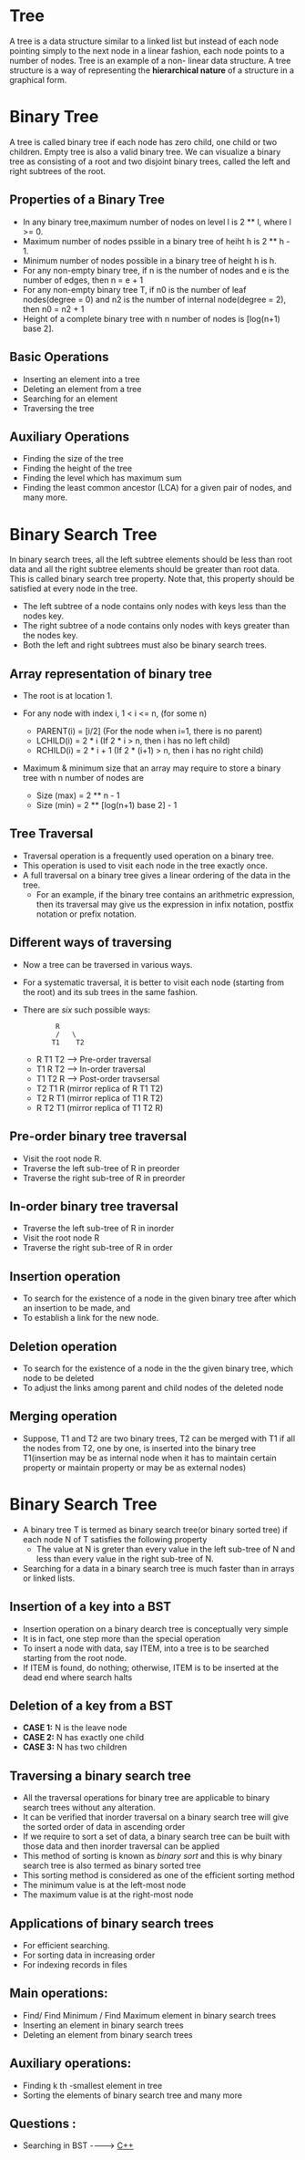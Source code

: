# Tree

A tree is a data structure similar to a linked list but instead of each node pointing simply to the
next node in a linear fashion, each node points to a number of nodes. Tree is an example of a non-
linear data structure. A tree structure is a way of representing the **hierarchical nature** of a structure
in a graphical form.

# Binary Tree
A tree is called binary tree if each node has zero child, one child or two children. Empty tree is
also a valid binary tree. We can visualize a binary tree as consisting of a root and two disjoint
binary trees, called the left and right subtrees of the root.

## Properties of a Binary Tree
* In any binary tree,maximum number of nodes on level l is 2 ** l, where l >= 0.
* Maximum number of nodes pssible in a binary tree of heiht h is 2 ** h - 1.
* Minimum number of nodes possible in a binary tree of height h is h.
* For any non-empty binary tree, if n is the number of nodes and e is the number of edges, then n = e + 1
* For any non-empty binary tree T, if n0 is the number of leaf nodes(degree = 0) and n2 is the number 
of internal node(degree = 2), then n0 = n2 + 1
* Height of a complete binary tree with n number of nodes is [log(n+1) base 2].

## Basic Operations

* Inserting an element into a tree
* Deleting an element from a tree
* Searching for an element
* Traversing the tree

## Auxiliary Operations

* Finding the size of the tree
* Finding the height of the tree
* Finding the level which has maximum sum
* Finding the least common ancestor (LCA) for a given pair of nodes, and many more.

#  Binary Search Tree

In binary search trees, all the left subtree elements should be less than root data and all the right
subtree elements should be greater than root data. This is called binary search tree property. Note
that, this property should be satisfied at every node in the tree.

* The left subtree of a node contains only nodes with keys less than the nodes key.
* The right subtree of a node contains only nodes with keys greater than the nodes key.
* Both the left and right subtrees must also be binary search trees.

## Array representation of binary tree
* The root is at location 1.
* For any node with index i, 1 < i <= n, (for some n)
	* PARENT(i) = [i/2] (For the node when i=1, there is no parent)
	* LCHILD(i) = 2 * i (If 2 * i > n, then i has no left child)
	* RCHILD(i) = 2 * i + 1 (If 2 * (i+1) > n, then i has no right child)

* Maximum & minimum size that an array may require to store a binary tree with n number of nodes are
	* Size (max) = 2 ** n - 1
	* Size (min) = 2 ** [log(n+1) base 2] - 1
  
## Tree Traversal

* Traversal operation is a frequently used operation on a binary tree.
* This operation is used to visit each node in the tree exactly once.
* A full traversal on a binary tree gives a linear ordering of the data in the tree.
	* For an example, if the binary tree contains an arithmetric expression, then its traversal may
give us the expression in infix notation, postfix notation or prefix notation.

## Different ways of traversing
* Now a tree can be traversed in various ways.
* For a systematic traversal, it is better to visit each node (starting from the root) and its sub trees in the same fashion.
* There are *six* such possible ways:

			  R
		      /   \
		     T1    T2

	* R T1 T2 --> Pre-order traversal
	* T1 R T2 --> In-order traversal
	* T1 T2 R --> Post-order travsersal
	* T2 T1 R (mirror replica of R T1 T2)
	* T2 R T1 (mirror replica of T1 R T2)
	* R T2 T1 (mirror replica of T1 T2 R)
	
## Pre-order binary tree traversal
* Visit the root node R.
* Traverse the left sub-tree of R in preorder
* Traverse the right sub-tree of R in preorder

## In-order binary tree traversal
* Traverse the left sub-tree of R in inorder
* Visit the root node R
* Traverse the right sub-tree of R in order

## Insertion operation

* To search for the existence of a node in the given binary tree
after which an insertion to be made, and
* To establish a link for the new node.


## Deletion operation

* To search for the existence of a node in the the given binary 
tree, which node to be deleted
* To adjust the links among parent and child nodes of the deleted node


## Merging operation
* Suppose, T1 and T2 are two binary trees, T2 can be merged 
with T1 if all the nodes from T2, one by one, is inserted into
the binary tree T1(insertion may be as internal node when it has to maintain certain property or maintain
property or may be as external nodes)


# Binary Search Tree

* A binary tree T is termed as binary search tree(or binary sorted tree) if each
node N of T satisfies the following property
	* The value at N is greter than every value in the left sub-tree of N and
	less than every value in the right sub-tree of N.
* Searching for a data in a binary search tree is much faster than in
arrays or linked lists.


## Insertion of a key into a BST
* Insertion operation on a binary dearch tree is conceptually very simple
* It is in fact, one step more than the special operation
* To insert a node with data, say ITEM, into a tree is to be searched starting from the root node.
* If ITEM is found, do nothing; otherwise, ITEM is to be inserted at the dead end where search halts


## Deletion of a key from a BST
* **CASE 1:** N is the leave node
* **CASE 2:** N has exactly one child
* **CASE 3:** N has two children

## Traversing a binary search tree
* All the traversal operations for binary tree are applicable to binary search trees without any alteration.
* It can be verified that inorder traversal on a binary search tree will give the sorted order of data in ascending order
* If we require to sort a set of data, a binary search tree can be built with those data
and then inorder traversal can be applied
* This method of sorting is known as *binary sort* and this is why binary search tree is also termed as binary sorted tree
* This sorting method is considered as one of the efficient sorting method
* The minimum value is at the left-most node
* The maximum value is at the right-most node

## Applications of binary search trees
* For efficient searching.
* For sorting data in increasing order
* For indexing records in files


## Main operations: 

* Find/ Find Minimum / Find Maximum element in binary search trees
* Inserting an element in binary search trees
* Deleting an element from binary search trees

## Auxiliary operations:

* Finding k th -smallest element in tree
* Sorting the elements of binary search tree and many more

## Questions :
* Searching in BST ----> [C++](/Code/C++/searching_in_bst.cpp) 



